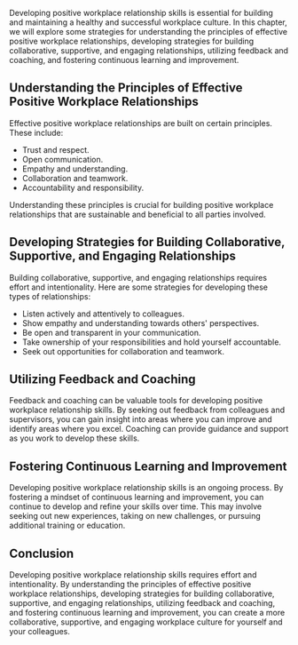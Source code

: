 
Developing positive workplace relationship skills is essential for building and maintaining a healthy and successful workplace culture. In this chapter, we will explore some strategies for understanding the principles of effective positive workplace relationships, developing strategies for building collaborative, supportive, and engaging relationships, utilizing feedback and coaching, and fostering continuous learning and improvement.

Understanding the Principles of Effective Positive Workplace Relationships
--------------------------------------------------------------------------

Effective positive workplace relationships are built on certain principles. These include:

* Trust and respect.
* Open communication.
* Empathy and understanding.
* Collaboration and teamwork.
* Accountability and responsibility.

Understanding these principles is crucial for building positive workplace relationships that are sustainable and beneficial to all parties involved.

Developing Strategies for Building Collaborative, Supportive, and Engaging Relationships
----------------------------------------------------------------------------------------

Building collaborative, supportive, and engaging relationships requires effort and intentionality. Here are some strategies for developing these types of relationships:

* Listen actively and attentively to colleagues.
* Show empathy and understanding towards others' perspectives.
* Be open and transparent in your communication.
* Take ownership of your responsibilities and hold yourself accountable.
* Seek out opportunities for collaboration and teamwork.

Utilizing Feedback and Coaching
-------------------------------

Feedback and coaching can be valuable tools for developing positive workplace relationship skills. By seeking out feedback from colleagues and supervisors, you can gain insight into areas where you can improve and identify areas where you excel. Coaching can provide guidance and support as you work to develop these skills.

Fostering Continuous Learning and Improvement
---------------------------------------------

Developing positive workplace relationship skills is an ongoing process. By fostering a mindset of continuous learning and improvement, you can continue to develop and refine your skills over time. This may involve seeking out new experiences, taking on new challenges, or pursuing additional training or education.

Conclusion
----------

Developing positive workplace relationship skills requires effort and intentionality. By understanding the principles of effective positive workplace relationships, developing strategies for building collaborative, supportive, and engaging relationships, utilizing feedback and coaching, and fostering continuous learning and improvement, you can create a more collaborative, supportive, and engaging workplace culture for yourself and your colleagues.
